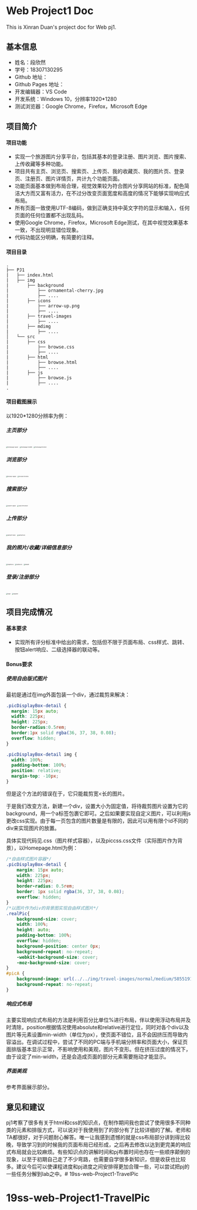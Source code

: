 # Web Project1 Doc

This is Xinran Duan's project doc for Web pj1.



## 基本信息

- 姓名：段欣然
- 学号：18307130295
- Github 地址：
- Github Pages 地址：
- 开发编辑器：VS Code
- 开发系统：Windows 10，分辨率1920*1280
- 测试浏览器：Google Chrome，Firefox，Microsoft Edge



## 项目简介



#### 项目功能

- 实现一个旅游图片分享平台，包括其基本的登录注册、图片浏览、图片搜索、上传收藏等多种功能。
- 项目共有主页、浏览页、搜索页、上传页、我的收藏页、我的图片页、登录页、注册页、图片详情页，共计九个功能页面。
- 功能页面基本做到布局合理，视觉效果较为符合图片分享网站的标准，配色简洁大方而又富有活力，在不过分改变页面宽度和高度的情况下能够实现响应式布局。
- 所有页面一致使用UTF-8编码，做到正确支持中英文字符的显示和输入，任何页面的任何位置都不出现乱码。
- 使用Google Chrome，Firefox，Microsoft Edge测试，在其中视觉效果基本一致，不出现明显错位现象。
- 代码功能区分明确，有简要的注释。



#### 项目目录

```
.
├── PJ1
|   ├── index.html
|   ├── img
|		├── background
|			├── ornamental-cherry.jpg
|			├── ....
|		├── icons
|			├── arrow-up.png
|			├── ....
|		├── travel-images
|			├── ....
|		├── mdimg
|			├── ....
│   └── src
|		├── css
|			├── browse.css
|			├── ....
|		├── html
|			├── browse.html
|			├── ....
|		├── js
|			├── browse.js
|			├── ....
.
```



#### 项目截图展示

以1920*1280分辨率为例：

##### 主页部分

<img src="img/mdimg/homepage-upper.png" alt="homepage-upper" style="zoom: 25%;" />

<img src="img/mdimg/homepage-middle.png" alt="homepage-middle" style="zoom:25%;" />

<img src="img/mdimg/homepage-bottom.png" alt="homepage-bottom" style="zoom:25%;" />

##### 浏览部分

<img src="img/mdimg/browse-upper.png" alt="browse-upper" style="zoom:25%;" />

<img src="img/mdimg/browse-bottom.png" alt="browse-bottom" style="zoom:25%;" />

##### 搜索部分

<img src="img/mdimg/search-upper.png" alt="search-upper" style="zoom:25%;" />

<img src="img/mdimg/search-bottom.png" alt="search-bottom" style="zoom:25%;" />

##### 上传部分

<img src="img/mdimg/upload-nopic.png" alt="upload-nopic" style="zoom:25%;" />

<img src="img/mdimg/upload-pic.png" alt="upload-pic" style="zoom:25%;" />

##### 我的照片/收藏/详细信息部分

<img src="img/mdimg/myphotos.png" alt="myphotos" style="zoom:25%;" />

<img src="img/mdimg/myfavors.png" alt="myfavors" style="zoom:25%;" />

<img src="img/mdimg/details.png" alt="details" style="zoom:25%;" />

##### 登录/注册部分

<img src="img/mdimg/login.png" alt="login" style="zoom:25%;" />

<img src="img/mdimg/register.png" alt="register" style="zoom:25%;" />




## 项目完成情况



#### 基本要求

- 实现所有评分标准中给出的需求，包括但不限于页面布局、css样式、跳转、按钮alert响应、二级选择器的联动等。



#### Bonus要求

##### 使用自由版式图片

最初是通过在img外面包装一个div，通过裁剪来解决：

```css
.picDisplayBox-detail {
  margin: 15px auto;
  width: 225px;
  height: 225px;
  border-radius:0.5rem;
  border:1px solid rgba(36, 37, 38, 0.08);
  overflow: hidden;
}

.picDisplayBox-detail img {
  width: 100%;
  padding-bottom: 100%;
  position: relative;
  margin-top: -10px;
}
```

但是这个方法的错误在于，它只能裁剪宽<长的图片。

于是我们改变方法，新建一个div，设置大小为固定值，将待裁剪图片设置为它的background，用一个a标签包裹它即可。之后如果要实现自定义图片，可以利用js更改css实现。由于每一页包含的图片数量是有限的，因此可以用有限个id不同的div来实现图片的放置。

具体实现代码见.css（图片样式容器），以及piccss.css文件（实际图片作为背景），以Homepage.html为例：

```css
/*自由样式图片容器*/
.picDisplayBox-detail {
    margin: 15px auto;
    width: 225px;
    height: 225px;
    border-radius: 0.5rem;
    border: 1px solid rgba(36, 37, 38, 0.08);
    overflow: hidden;
}
/*以图片作为div的背景图实现自由样式图片*/
.realPic{
    background-size: cover;
    width: 100%;
    height: auto;
    padding-bottom: 100%;
    overflow: hidden;
    background-position: center 0px;
    background-repeat: no-repeat;
    -webkit-background-size: cover;
    -moz-background-size: cover;
}
#picA {
    background-image: url(../../img/travel-images/normal/medium/5855191275.jpg);
    background-repeat: no-repeat;
}
```



##### 响应式布局

主要实现响应式布局的方法是利用百分比单位%进行布局，伴以使用浮动布局并及时清除，position根据情况使用absolute和relative进行定位，同时对各个div以及图片等元素设置min-width（单位为px），使页面不错位，且不会因挤压而导致内容溢出。在调试过程中，尝试了不同的PC端与手机端分辨率和页面大小，保证页面排版基本显示正常，不影响使用和美观，图片不变形。但在挤压过度的情况下，由于设定了min-width，还是会造成页面的部分元素需要拖动才能显示。



##### 界面美观

参考界面展示部分。



## 意见和建议



pj1考察了很多有关于html和css的知识点，在制作期间我也尝试了使用很多不同种类的元素和排版方式，可以说对于我使用到了的部分有了比较详细的了解。老师和TA都很好，对于问题耐心解答。唯一让我感到遗憾的就是css布局部分讲到得比较晚，导致学习到的时候我的页面布局已经形成，之后再去修改以达到更完美的响应式布局就会比较麻烦。有些知识点的讲解时间和pj布置时间也存在一些顺序颠倒的现象，以至于初期自己走了不少弯路，也需要自学很多新知识，但是收获也比较多。建议今后可以使课程进度和pj进度之间安排得更加合理一些，可以尝试把pj的一些任务分解到lab之中。# 19ss-web-Project1-TravelPic
# 19ss-web-Project1-TravelPic
